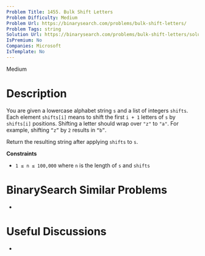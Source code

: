 ```yaml
---
Problem Title: 1455. Bulk Shift Letters
Problem Difficulty: Medium
Problem Url: https://binarysearch.com/problems/bulk-shift-letters/
Problem Tags: string
Solution Url: https://binarysearch.com/problems/bulk-shift-letters/solutions/
IsPremium: No
Companies: Microsoft
IsTemplate: No
---
```


<span style="color: ;">Medium</span>

# Description

You are given a lowercase alphabet string `s` and a list of integers `shifts`. Each element `shifts[i]` means to shift the first `i + 1` letters of `s` by `shifts[i]` positions. Shifting a letter should wrap over `"z"` to `"a"`. For example, shifting `“z”` by `2` results in `“b”`.

Return the resulting string after applying `shifts` to `s`.

**Constraints**
- `1 ≤ n ≤ 100,000` where `n` is the length of `s` and `shifts`

# BinarySearch Similar Problems

- []()

# Useful Discussions

- []()
